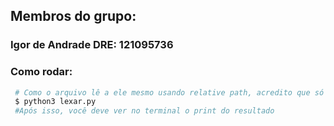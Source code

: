 ## Membros do grupo:

### Igor de Andrade DRE: 121095736

### Como rodar:

```bash
 # Como o arquivo lê a ele mesmo usando relative path, acredito que só precise disso.
 $ python3 lexar.py
 #Após isso, você deve ver no terminal o print do resultado
```

